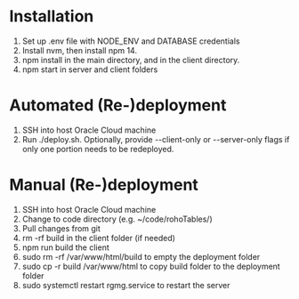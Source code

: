 # Installation

1. Set up .env file with NODE_ENV and DATABASE credentials
2. Install nvm, then install npm 14.
3. npm install in the main directory, and in the client directory.
4. npm start in server and client folders

# Automated (Re-)deployment
1. SSH into host Oracle Cloud machine
2. Run ./deploy.sh. Optionally, provide --client-only or --server-only flags if only one portion needs to be redeployed.

# Manual (Re-)deployment

1. SSH into host Oracle Cloud machine
2. Change to code directory (e.g. ~/code/rohoTables/)
3. Pull changes from git
4. rm -rf build in the client folder (if needed)
5. npm run build the client
6. sudo rm -rf /var/www/html/build to empty the deployment folder
7. sudo cp -r build /var/www/html to copy build folder to the deployment folder
8. sudo systemctl restart rgmg.service to restart the server